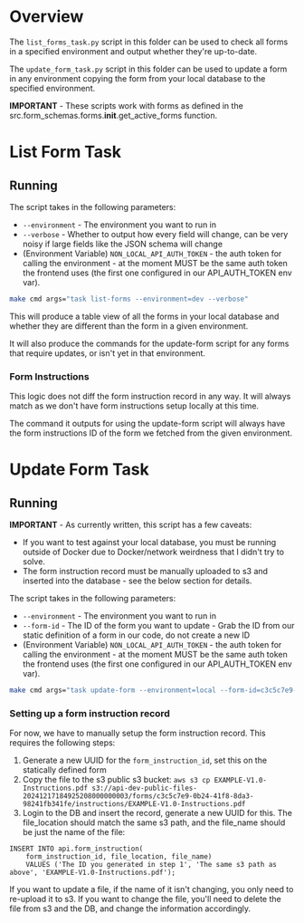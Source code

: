 # Overview
The `list_forms_task.py` script in this folder can be used
to check all forms in a specified environment and output
whether they're up-to-date.

The `update_form_task.py` script in this folder can be used
to update a form in any environment copying the form from your
local database to the specified environment.

__IMPORTANT__ - These scripts work with forms as defined in
the src.form_schemas.forms.__init__.get_active_forms function.

# List Form Task
## Running
The script takes in the following parameters:
* `--environment` - The environment you want to run in
* `--verbose` - Whether to output how every field will change, can be very noisy if large fields like the JSON schema will change
* (Environment Variable) `NON_LOCAL_API_AUTH_TOKEN` - the auth token for calling the environment - at the moment MUST be the same auth token the frontend uses (the first one configured in our API_AUTH_TOKEN env var).

```sh
make cmd args="task list-forms --environment=dev --verbose"
```

This will produce a table view of all the forms in your local database
and whether they are different than the form in a given environment.

It will also produce the commands for the update-form script for any forms
that require updates, or isn't yet in that environment.

### Form Instructions
This logic does not diff the form instruction record in any way. It will
always match as we don't have form instructions setup locally at this time.

The command it outputs for using the update-form script will always have the
form instructions ID of the form we fetched from the given environment.

# Update Form Task
## Running
__IMPORTANT__ - As currently written, this script has a few caveats:
* If you want to test against your local database, you must be running outside of Docker due to Docker/network weirdness that I didn't try to solve.
* The form instruction record must be manually uploaded to s3 and inserted into the database - see the below section for details.

The script takes in the following parameters:
* `--environment` - The environment you want to run in
* `--form-id` - The ID of the form you want to update - Grab the ID from our static definition of a form in our code, do not create a new ID
* (Environment Variable) `NON_LOCAL_API_AUTH_TOKEN` - the auth token for calling the environment - at the moment MUST be the same auth token the frontend uses (the first one configured in our API_AUTH_TOKEN env var).

```sh
make cmd args="task update-form --environment=local --form-id=c3c5c7e9-0b24-41f8-8da3-98241fb341fe"
```

### Setting up a form instruction record
For now, we have to manually setup the form instruction record. This requires the following steps:
1. Generate a new UUID for the `form_instruction_id`, set this on the statically defined form
2. Copy the file to the s3 public s3 bucket: `aws s3 cp EXAMPLE-V1.0-Instructions.pdf s3://api-dev-public-files-20241217184925208000000003/forms/c3c5c7e9-0b24-41f8-8da3-98241fb341fe/instructions/EXAMPLE-V1.0-Instructions.pdf`
3. Login to the DB and insert the record, generate a new UUID for this. The file_location should match the same s3 path, and the file_name should be just the name of the file:
```postgresql
INSERT INTO api.form_instruction(
	form_instruction_id, file_location, file_name)
	VALUES ('The ID you generated in step 1', 'The same s3 path as above', 'EXAMPLE-V1.0-Instructions.pdf');
```

If you want to update a file, if the name of it isn't changing, you only need to re-upload it to s3.
If you want to change the file, you'll need to delete the file from s3 and the DB, and change the information accordingly.
